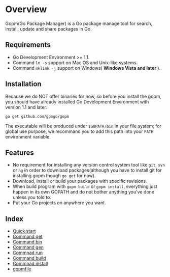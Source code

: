 Overview
====

Gopm(Go Package Manager) is a Go package manage tool for search, install, update and share packages in Go.

## Requirements

- Go Development Environment >= 1.1.
- Command `ln -s` support on Mac OS and Unix-like systems.
- Command `mklink -j` support on Windows( **Windows Vista and later** ).

## Installation

Because we do NOT offer binaries for now, so before you install the gopm, you should have already installed Go Development Environment with version 1.1 and later.

```
go get github.com/gpmgo/gopm
```

The executable will be produced under `$GOPATH/bin` in your file system; for global use purpose, we recommand you to add this path into your `PATH` environment variable.

## Features

- No requirement for installing any version control system tool like `git`, `svn` or `hg` in order to download packages(although you have to install git for installing gopm though `go get` for now).
- Download, install or build your packages with specific revisions.
- When build program with `gopm build` or `gopm install`, everything just happen in its own GOPATH and do not bother anything you've done unless you told to.
- Put your Go projects on anywhere you want.

## Index

- [Quick start](Quickstart.md)
- [Command get](get.md)
- [Command bin](bin.md)
- [Command gen](gen.md)
- [Commnad run](run.md)
- [Command build](build.md)
- [Commnad install](install.md)
- [gopmfile](gopmfile.md)
